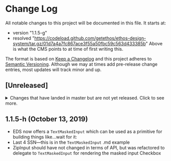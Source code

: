 # Change Log
All notable changes to this project will be documented in this file.
It starts at:
-  version "1.1.5-g"
-  resolved "https://codeload.github.com/getethos/ethos-design-system/tar.gz/01d7a4a7fc867ace3f55a50fbc59c563d433385b"
Above is what the CMS points to at time of first writing this.

The format is based on [Keep a Changelog](http://keepachangelog.com/)
and this project adheres to [Semantic Versioning](http://semver.org/).
Although we may at times add pre-release change entries, most updates
will track minor and up.

## [Unreleased]
<details>
  <summary>
    Changes that have landed in master but are not yet released.
    Click to see more.
  </summary>
</details>

## 1.1.5-h (October 13, 2019)
- EDS now offers a `TextMaskedInput` which can be used as a primitive for building things like...wait for it:
- Last 4 SSN—this is in the `TextMaskedInput` .md example
- ZipInput should have not changed in terms of API, but was refactored to delegate to `TextMaskedInput` for rendering the masked input
Checkbox
